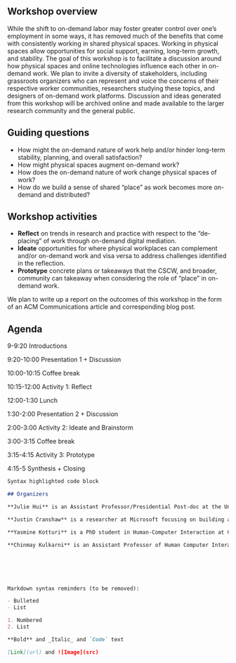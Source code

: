 ## Workshop overview

While the shift to on-demand labor may foster greater control over one’s employment in some ways, it has removed much of the benefits that come with consistently working in shared physical spaces. Working in physical spaces allow opportunities for social support, earning, long-term growth, and stability. The goal of this workshop is to facilitate a discussion around how physical spaces and online technologies influence each other in on-demand work. We plan to invite a diversity of stakeholders, including grassroots organizers who can represent and voice the concerns of their respective worker communities, researchers studying these topics, and designers of on-demand work platforms. Discussion and ideas generated from this workshop will be archived online and made available to the larger research community and the general public. 

## Guiding questions

- How might the on-demand nature of work help and/or hinder long-term stability, planning, and overall satisfaction?
- How might physical spaces augment on-demand work? 
- How does the on-demand nature of work change physical spaces of work? 
- How do we build a sense of shared “place” as work becomes more on-demand and distributed?

## Workshop activities

- **Reflect** on trends in research and practice with respect to the “de-placing” of work through on-demand digital mediation. 
- **Ideate** opportunities for where physical workplaces can complement and/or on-demand work and visa versa to address challenges identified in the reflection.
- **Prototype** concrete plans or takeaways that the CSCW, and broader, community can takeaway when considering the role of “place” in on-demand work. 

We plan to write up a report on the outcomes of this workshop in the form of an ACM Communications article and corresponding blog post.

## Agenda

9-9:20 Introductions  

9:20-10:00 Presentation 1 + Discussion  

10:00-10:15 Coffee break  

10:15-12:00 Activity 1: Reflect  

12:00-1:30 Lunch  

1:30-2:00 Presentation 2 + Discussion  

2:00-3:00 Activity 2: Ideate and Brainstorm  

3:00-3:15 Coffee break  

3:15-4:15 Activity 3: Prototype  

4:15-5 Synthesis + Closing


```markdown
Syntax highlighted code block

## Organizers

**Julie Hui** is an Assistant Professor/Presidential Post-doc at the University of Michigan School of Information. She has seven years of experience investigating how to best support peer information sharing and social support in informal work contexts, such as online crowdfunding communities, makerspaces, and neighborhood business groups. She is currently studying and building tools to support skill and self-efficacy development among low-resourced entrepreneurs.  

**Justin Cranshaw** is a researcher at Microsoft focusing on building and studying technologies to make individuals, teams, and organizations more productive at work. This workshop topic on the role of place in on-demand work bridges his current research interests to his past research, which focused on designing location-based social technologies for strengthening and supporting places, especially in an urban context.   

**Yasmine Kotturi** is a PhD student in Human-Computer Interaction at Carnegie-Mellon. Last summer at Etsy, she investigated how thousands of Etsy sellers (based in the U.S., U.K., and India) organically leverage their peers to navigate the many uncertainties that arise in digitally-mediated work. With Community Forge, a co-working space in Wilkinsburg, PA, she is working to offer training courses on computer literacy and digital labor platforms to strengthen employability within the local community.   

**Chinmay Kulkarni** is an Assistant Professor of Human Computer Interaction at Carnegie-Mellon, where he directs the Expertise@Scale lab. In his research, Chinmay introduces new collaborative computer systems that help people learn and work better; typically, these systems use the large scale of participation to yield benefits that are otherwise not achievable. 






Markdown syntax reminders (to be removed):

- Bulleted
- List

1. Numbered
2. List

**Bold** and _Italic_ and `Code` text

[Link](url) and ![Image](src)
```


